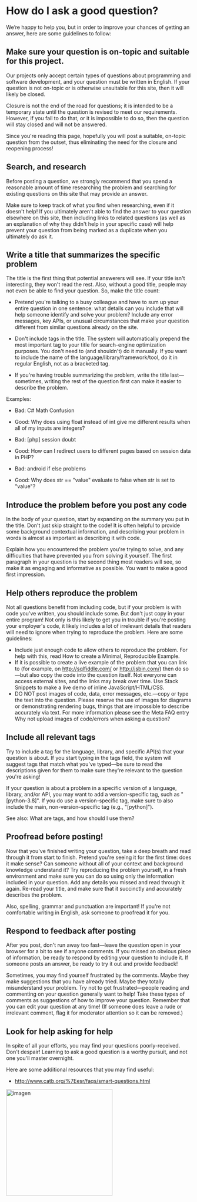 # How do I ask a good question?

We’re happy to help you, but in order to improve your chances of getting an answer, here are some guidelines to follow:

## Make sure your question is on-topic and suitable for this project.

Our projects only accept certain types of questions about programming and software development, and your question must be written in English. If your question is not on-topic or is otherwise unsuitable for this site, then it will likely be closed.

Closure is not the end of the road for questions; it is intended to be a temporary state until the question is revised to meet our requirements. However, if you fail to do that, or it is impossible to do so, then the question will stay closed and will not be answered.

Since you're reading this page, hopefully you will post a suitable, on-topic question from the outset, thus eliminating the need for the closure and reopening process!

## Search, and research

Before posting a question, we strongly recommend that you spend a reasonable amount of time researching the problem and searching for existing questions on this site that may provide an answer.

Make sure to keep track of what you find when researching, even if it doesn't help! If you ultimately aren't able to find the answer to your question elsewhere on this site, then including links to related questions (as well as an explanation of why they didn't help in your specific case) will help prevent your question from being marked as a duplicate when you ultimately do ask it.


## Write a title that summarizes the specific problem

The title is the first thing that potential answerers will see. If your title isn't interesting, they won't read the rest. Also, without a good title, people may not even be able to find your question. So, make the title count:

- Pretend you're talking to a busy colleague and have to sum up your entire question in one sentence: what details can you include that will help someone identify and solve your problem? Include any error messages, key APIs, or unusual circumstances that make your question different from similar questions already on the site.

- Don't include tags in the title. The system will automatically prepend the most important tag to your title for search-engine optimization purposes. You don't need to (and shouldn't) do it manually. If you want to include the name of the language/library/framework/tool, do it in regular English, not as a bracketed tag.

- If you're having trouble summarizing the problem, write the title last—sometimes, writing the rest of the question first can make it easier to describe the problem.

Examples:

- Bad: C# Math Confusion
- Good: Why does using float instead of int give me different results when all of my inputs are integers?

- Bad: [php] session doubt
- Good: How can I redirect users to different pages based on session data in PHP?

- Bad: android if else problems
- Good: Why does str == "value" evaluate to false when str is set to "value"?

## Introduce the problem before you post any code

In the body of your question, start by expanding on the summary you put in the title. Don't just skip straight to the code! It is often helpful to provide some background contextual information, and describing your problem in words is almost as important as describing it with code.

Explain how you encountered the problem you're trying to solve, and any difficulties that have prevented you from solving it yourself. The first paragraph in your question is the second thing most readers will see, so make it as engaging and informative as possible. You want to make a good first impression.


## Help others reproduce the problem

Not all questions benefit from including code, but if your problem is with code you've written, you should include some. But don't just copy in your entire program! Not only is this likely to get you in trouble if you're posting your employer's code, it likely includes a lot of irrelevant details that readers will need to ignore when trying to reproduce the problem. Here are some guidelines:

- Include just enough code to allow others to reproduce the problem. For help with this, read How to create a Minimal, Reproducible Example.
- If it is possible to create a live example of the problem that you can link to (for example, on http://sqlfiddle.com/ or http://jsbin.com/) then do so—but also copy the code into the question itself. Not everyone can access external sites, and the links may break over time. Use Stack Snippets to make a live demo of inline JavaScript/HTML/CSS.
- DO NOT post images of code, data, error messages, etc.—copy or type the text into the question. Please reserve the use of images for diagrams or demonstrating rendering bugs, things that are impossible to describe accurately via text. For more information please see the Meta FAQ entry Why not upload images of code/errors when asking a question?

## Include all relevant tags

Try to include a tag for the language, library, and specific API(s) that your question is about. If you start typing in the tags field, the system will suggest tags that match what you've typed—be sure to read the descriptions given for them to make sure they're relevant to the question you're asking!

If your question is about a problem in a specific version of a language, library, and/or API, you may want to add a version-specific tag, such as "[python-3.8]". If you do use a version-specific tag, make sure to also include the main, non-version–specific tag (e.g., "[python]").

See also: What are tags, and how should I use them?


## Proofread before posting!

Now that you've finished writing your question, take a deep breath and read through it from start to finish. Pretend you're seeing it for the first time: does it make sense? Can someone without all of your context and background knowledge understand it? Try reproducing the problem yourself, in a fresh environment and make sure you can do so using only the information included in your question. Add any details you missed and read through it again. Re-read your title, and make sure that it succinctly and accurately describes the problem.

Also, spelling, grammar and punctuation are important! If you're not comfortable writing in English, ask someone to proofread it for you.


## Respond to feedback after posting

After you post, don't run away too fast—leave the question open in your browser for a bit to see if anyone comments. If you missed an obvious piece of information, be ready to respond by editing your question to include it. If someone posts an answer, be ready to try it out and provide feedback!

Sometimes, you may find yourself frustrated by the comments. Maybe they make suggestions that you have already tried. Maybe they totally misunderstand your problem. Try not to get frustrated—people reading and commenting on your question generally want to help! Take these types of comments as suggestions of how to improve your question. Remember that you can edit your question at any time! (If someone does leave a rude or irrelevant comment, flag it for moderator attention so it can be removed.)

## Look for help asking for help

In spite of all your efforts, you may find your questions poorly-received. Don't despair! 
Learning to ask a good question is a worthy pursuit, and not one you'll master overnight. 

Here are some additional resources that you may find useful:
- http://www.catb.org/%7Eesr/faqs/smart-questions.html
<img width="289" alt="imagen" src="https://user-images.githubusercontent.com/100727464/219683364-4e8838ca-8b30-4879-983e-df89469a858b.png">
